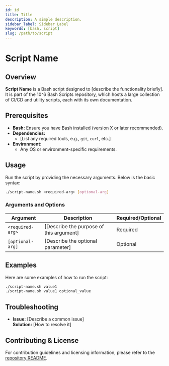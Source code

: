 ```yaml
---
id: id
title: Title
description: A simple description.
sidebar_label: Sidebar Label
keywords: [bash, script]
slug: /path/to/script
---
```


# Script Name

## Overview

**Script Name** is a Bash script designed to [describe the functionality briefly]. It is part of the 10^6 Bash Scripts repository, which hosts a large collection of CI/CD and utility scripts, each with its own documentation.

## Prerequisites

- **Bash:** Ensure you have Bash installed (version X or later recommended).
- **Dependencies:**  
  - [List any required tools, e.g., `git`, `curl`, etc.]
- **Environment:**  
  - Any OS or environment-specific requirements.

## Usage

Run the script by providing the necessary arguments. Below is the basic syntax:

```bash
./script-name.sh <required-arg> [optional-arg]
```

### Arguments and Options

| Argument         | Description                                   | Required/Optional |
|------------------|-----------------------------------------------|-------------------|
| `<required-arg>` | [Describe the purpose of this argument]       | Required          |
| `[optional-arg]` | [Describe the optional parameter]             | Optional          |

## Examples

Here are some examples of how to run the script:

```bash
./script-name.sh value1
./script-name.sh value1 optional_value
```

## Troubleshooting

- **Issue:** [Describe a common issue]  
  **Solution:** [How to resolve it]

## Contributing & License

For contribution guidelines and licensing information, please refer to the [repository README](../../README.md).

